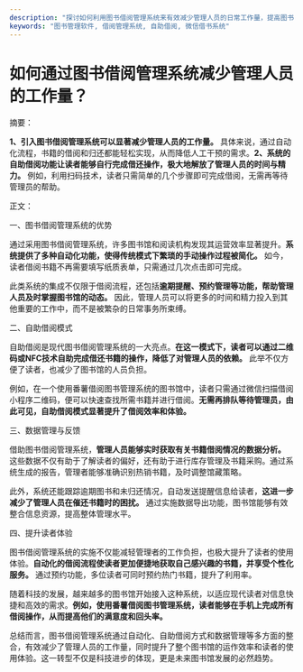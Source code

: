 ```yaml
---
description: "探讨如何利用图书借阅管理系统来有效减少管理人员的日常工作量，提高图书馆的运营效率。"
keywords: "图书管理软件, 借阅管理系统, 自助借阅, 微信借书系统"
---
```

# 如何通过图书借阅管理系统减少管理人员的工作量？

摘要：

**1、引入图书借阅管理系统可以显著减少管理人员的工作量。** 具体来说，通过自动化流程，书籍的借阅和归还都能轻松实现，从而降低人工干预的需求。**2、系统的自助借阅功能让读者能够自行完成借还操作，极大地解放了管理人员的时间与精力。** 例如，利用扫码技术，读者只需简单的几个步骤即可完成借阅，无需再等待管理员的帮助。

正文：

一、图书借阅管理系统的优势

通过采用图书借阅管理系统，许多图书馆和阅读机构发现其运营效率显著提升。**系统提供了多种自动化功能，使得传统模式下繁琐的手动操作过程被简化。** 如今，读者借阅书籍不再需要填写纸质表单，只需通过几次点击即可完成。

此类系统的集成不仅限于借阅流程，还包括**逾期提醒、预约管理等功能，帮助管理人员及时掌握图书馆的动态。** 因此，管理人员可以将更多的时间和精力投入到其他重要的工作中，而不是被繁杂的日常事务所束缚。

二、自助借阅模式

自助借阅是现代图书借阅管理系统的一大亮点。**在这一模式下，读者可以通过二维码或NFC技术自助完成借还书籍的操作，降低了对管理人员的依赖。** 此举不仅方便了读者，也减少了图书馆的人员负担。

例如，在一个使用番薯借阅图书管理系统的图书馆中，读者只需通过微信扫描借阅小程序二维码，便可以快速查找所需书籍并进行借阅。**无需再排队等待管理员，由此可见，自助借阅模式显著提升了借阅效率和体验。**

三、数据管理与反馈

借助图书借阅管理系统，**管理人员能够实时获取有关书籍借阅情况的数据分析。** 这些数据不仅有助于了解读者的偏好，还有助于进行库存管理及书籍采购。通过系统生成的报告，管理者能够准确识别热销书籍，及时调整馆藏策略。

此外，系统还能跟踪逾期图书和未归还情况，自动发送提醒信息给读者，**这进一步减少了管理人员在催还书籍时的困扰。** 通过实施数据导出功能，图书馆能够有效整合信息资源，提高整体管理水平。

四、提升读者体验

图书借阅管理系统的实施不仅能减轻管理者的工作负担，也极大提升了读者的使用体验。**自动化的借阅流程使读者更加便捷地获取自己感兴趣的书籍，并享受个性化服务。** 通过预约功能，多位读者可同时预约热门书籍，提升了利用率。

随着科技的发展，越来越多的图书馆开始接入这种系统，以适应现代读者对信息快捷和高效的需求。**例如，使用番薯借阅图书管理系统，读者能够在手机上完成所有借阅操作，从而提高他们的满意度和回头率。**

总结而言，图书借阅管理系统通过自动化、自助借阅方式和数据管理等多方面的整合，有效减少了管理人员的工作量，同时提升了整个图书馆的运作效率和读者的使用体验。这一转型不仅是科技进步的体现，更是未来图书馆发展的必然趋势。

